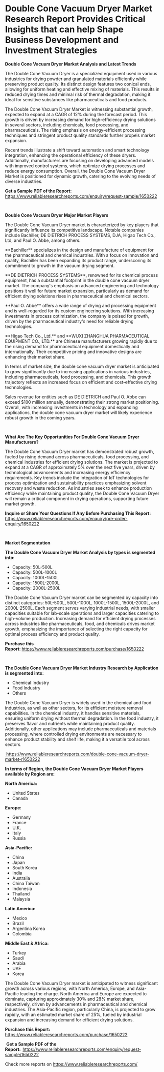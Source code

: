 <p><h1>Double Cone Vacuum Dryer Market Research Report Provides Critical Insights that can help Shape Business Development and Investment Strategies</h1></p><p><strong>Double Cone Vacuum Dryer Market Analysis and Latest Trends</strong></p>
<p><p>The Double Cone Vacuum Dryer is a specialized equipment used in various industries for drying powder and granulated materials efficiently while preserving product quality. Its distinct design features two conical ends, allowing for uniform heating and effective mixing of materials. This results in reduced drying times and minimal risk of thermal degradation, making it ideal for sensitive substances like pharmaceuticals and food products.</p><p>The Double Cone Vacuum Dryer Market is witnessing substantial growth, expected to expand at a CAGR of 12% during the forecast period. This growth is driven by increasing demand for high-efficiency drying solutions in several sectors, including chemicals, food processing, and pharmaceuticals. The rising emphasis on energy-efficient processing techniques and stringent product quality standards further propels market expansion. </p><p>Recent trends illustrate a shift toward automation and smart technology integration, enhancing the operational efficiency of these dryers. Additionally, manufacturers are focusing on developing advanced models with improved control systems, which optimize drying processes and reduce energy consumption. Overall, the Double Cone Vacuum Dryer Market is positioned for dynamic growth, catering to the evolving needs of diverse industries.</p></p>
<p><strong>Get a Sample PDF of the Report:&nbsp;</strong> <a href="https://www.reliableresearchreports.com/enquiry/request-sample/1650222?utm_campaign=2461&utm_medium=2&utm_source=Github&utm_content=ia&utm_term=17022025&utm_id=double-cone-vacuum-dryer">https://www.reliableresearchreports.com/enquiry/request-sample/1650222</a></p>
<p>&nbsp;</p>
<p><strong>Double Cone Vacuum Dryer Major Market Players</strong></p>
<p><p>The Double Cone Vacuum Dryer market is characterized by key players that significantly influence its competitive landscape. Notable companies include Bachiller, DE DIETRICH PROCESS SYSTEMS, DJA, Higao Tech Co., Ltd, and Paul O. Abbe, among others.</p><p>**Bachiller** specializes in the design and manufacture of equipment for the pharmaceutical and chemical industries. With a focus on innovation and quality, Bachiller has been expanding its product range, underscoring its commitment to growth in the vacuum drying segment.</p><p>**DE DIETRICH PROCESS SYSTEMS**, renowned for its chemical process equipment, has a substantial footprint in the double cone vacuum dryer market. The company's emphasis on advanced engineering and technology positions it well for future market expansion, particularly as demand for efficient drying solutions rises in pharmaceutical and chemical sectors.</p><p>**Paul O. Abbe** offers a wide range of drying and processing equipment and is well-regarded for its custom engineering solutions. With increasing investments in process optimization, the company is poised for growth, driven by the pharmaceutical industry's need for reliable drying technologies.</p><p>**Higao Tech Co., Ltd.** and **WUXI ZHANGHUA PHARMACEUTICAL EQUIPMENT CO., LTD.** are Chinese manufacturers growing rapidly due to the rising demand for pharmaceutical equipment domestically and internationally. Their competitive pricing and innovative designs are enhancing their market share.</p><p>In terms of market size, the double cone vacuum dryer market is anticipated to grow significantly due to increasing applications in various industries, including pharmaceuticals, food processing, and chemicals. This growth trajectory reflects an increased focus on efficient and cost-effective drying technologies. </p><p>Sales revenue for entities such as DE DIETRICH and Paul O. Abbe can exceed $100 million annually, demonstrating their strong market positioning. Overall, with increasing investments in technology and expanding applications, the double cone vacuum dryer market will likely experience robust growth in the coming years.</p></p>
<p>&nbsp;</p>
<p><strong>What Are The Key Opportunities For Double Cone Vacuum Dryer Manufacturers?</strong></p>
<p><p>The Double Cone Vacuum Dryer market has demonstrated robust growth, fueled by rising demand across pharmaceuticals, food processing, and chemical industries for efficient drying solutions. The market is projected to expand at a CAGR of approximately 5% over the next five years, driven by technological advancements and increasing energy efficiency requirements. Key trends include the integration of IoT technologies for process optimization and sustainability practices emphasizing solvent recovery and waste reduction. As industries seek to enhance production efficiency while maintaining product quality, the Double Cone Vacuum Dryer will remain a critical component in drying operations, supporting future market growth.</p></p>
<p><strong>Inquire or Share Your Questions If Any Before Purchasing This Report:</strong> <a href="https://www.reliableresearchreports.com/enquiry/pre-order-enquiry/1650222?utm_campaign=2461&utm_medium=2&utm_source=Github&utm_content=ia&utm_term=17022025&utm_id=double-cone-vacuum-dryer">https://www.reliableresearchreports.com/enquiry/pre-order-enquiry/1650222</a></p>
<p>&nbsp;</p>
<p><strong>Market Segmentation</strong></p>
<p><strong>The Double Cone Vacuum Dryer Market Analysis by types is segmented into:</strong></p>
<p><ul><li>Capacity: 50L-500L</li><li>Capacity: 500L-1000L</li><li>Capacity: 1000L-1500L</li><li>Capacity: 1500L-2000L</li><li>Capacity: 2000L-2500L</li></ul></p>
<p><p>The Double Cone Vacuum Dryer market can be segmented by capacity into distinct categories: 50L-500L, 500L-1000L, 1000L-1500L, 1500L-2000L, and 2000L-2500L. Each segment serves varying industrial needs, with smaller capacities suitable for lab-scale operations and larger capacities catering to high-volume production. Increasing demand for efficient drying processes across industries like pharmaceuticals, food, and chemicals drives market growth, emphasizing the importance of selecting the right capacity for optimal process efficiency and product quality.</p></p>
<p><strong>Purchase this Report:&nbsp;</strong><a href="https://www.reliableresearchreports.com/purchase/1650222?utm_campaign=2461&utm_medium=2&utm_source=Github&utm_content=ia&utm_term=17022025&utm_id=double-cone-vacuum-dryer">https://www.reliableresearchreports.com/purchase/1650222</a></p>
<p>&nbsp;</p>
<p><strong>The Double Cone Vacuum Dryer Market Industry Research by Application is segmented into:</strong></p>
<p><ul><li>Chemical Industry</li><li>Food Industry</li><li>Others</li></ul></p>
<p><p>The Double Cone Vacuum Dryer is widely used in the chemical and food industries, as well as other sectors, for its efficient moisture removal capabilities. In the chemical industry, it handles sensitive materials, ensuring uniform drying without thermal degradation. In the food industry, it preserves flavor and nutrients while maintaining product quality. Additionally, other applications may include pharmaceuticals and materials processing, where controlled drying environments are necessary to enhance product stability and shelf life, making it a versatile tool across sectors.</p></p>
<p><a href="https://www.reliableresearchreports.com/double-cone-vacuum-dryer-market-r1650222?utm_campaign=2461&utm_medium=2&utm_source=Github&utm_content=ia&utm_term=17022025&utm_id=double-cone-vacuum-dryer">&nbsp;https://www.reliableresearchreports.com/double-cone-vacuum-dryer-market-r1650222</a></p>
<p><strong>In terms of Region, the Double Cone Vacuum Dryer Market Players available by Region are:</strong></p>
<p>
    <p> <strong> North America: </strong>
        <ul>
            <li>United States</li>
            <li>Canada</li>
        </ul>
        </p> 
    <p> <strong> Europe: </strong>
        <ul>
            <li>Germany</li>
            <li>France</li>
            <li>U.K.</li>
            <li>Italy</li>
            <li>Russia</li>
        </ul>
        </p> 
    <p> <strong> Asia-Pacific: </strong>
        <ul>
            <li>China</li>
            <li>Japan</li>
            <li>South Korea</li>
            <li>India</li>
            <li>Australia</li>
            <li>China Taiwan</li>
            <li>Indonesia</li>
            <li>Thailand</li>
            <li>Malaysia</li>
        </ul>
        </p> 
    <p> <strong> Latin America: </strong>
        <ul>
            <li>Mexico</li>
            <li>Brazil</li>
            <li>Argentina Korea</li>
            <li>Colombia</li>
        </ul>
        </p> 
    <p> <strong> Middle East & Africa: </strong>
        <ul>
            <li>Turkey</li>
            <li>Saudi</li>
            <li>Arabia</li>
            <li>UAE</li>
            <li>Korea</li>
        </ul>
    </p>
    </p>
<p><p>The Double Cone Vacuum Dryer market is anticipated to witness significant growth across various regions, with North America, Europe, and Asia-Pacific leading the charge. North America and Europe are expected to dominate, capturing approximately 30% and 28% market share, respectively, driven by advancements in pharmaceutical and chemical industries. The Asia-Pacific region, particularly China, is projected to grow rapidly, with an estimated market share of 25%, fueled by industrial expansion and increasing demand for efficient drying solutions.</p></p>
<p><strong>Purchase this Report: </strong><a href="https://www.reliableresearchreports.com/purchase/1650222?utm_campaign=2461&utm_medium=2&utm_source=Github&utm_content=ia&utm_term=17022025&utm_id=double-cone-vacuum-dryer">https://www.reliableresearchreports.com/purchase/1650222</a></p>
<p>&nbsp;<strong>Get a Sample PDF of the Report:&nbsp;&nbsp;</strong><a href="https://www.reliableresearchreports.com/enquiry/request-sample/1650222?utm_campaign=2461&utm_medium=2&utm_source=Github&utm_content=ia&utm_term=17022025&utm_id=double-cone-vacuum-dryer">https://www.reliableresearchreports.com/enquiry/request-sample/1650222</a></p>
<p><strong></strong></p>
<p>Check more reports on <a href="https://www.reliableresearchreports.com/?utm_campaign=2461&utm_medium=2&utm_source=Github&utm_content=ia&utm_term=17022025&utm_id=double-cone-vacuum-dryer">https://www.reliableresearchreports.com/</a></p>